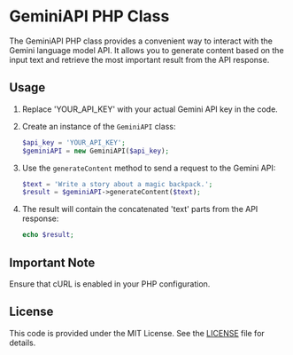# GeminiAPI PHP Class

The GeminiAPI PHP class provides a convenient way to interact with the Gemini language model API. It allows you to generate content based on the input text and retrieve the most important result from the API response.

## Usage

1. Replace 'YOUR_API_KEY' with your actual Gemini API key in the code.

2. Create an instance of the `GeminiAPI` class:

    ```php
    $api_key = 'YOUR_API_KEY';
    $geminiAPI = new GeminiAPI($api_key);
    ```

3. Use the `generateContent` method to send a request to the Gemini API:

    ```php
    $text = 'Write a story about a magic backpack.';
    $result = $geminiAPI->generateContent($text);
    ```

4. The result will contain the concatenated 'text' parts from the API response:

    ```php
    echo $result;
    ```

## Important Note

Ensure that cURL is enabled in your PHP configuration.

## License

This code is provided under the MIT License. See the [LICENSE](LICENSE) file for details.

